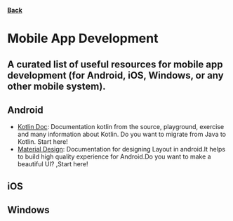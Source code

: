 **[Back](/README.md/)**

# Mobile App Development

## A curated list of useful resources for mobile app development (for Android, iOS, Windows, or any other mobile system).

## Android

- [Kotlin Doc](https://kotlinlang.org/docs/reference/): Documentation kotlin from the source, playground, exercise and many information about Kotlin. Do you want to migrate from Java to Kotlin. Start here!
- [Material Design](https://material.io/design): Documentation for designing Layout in android.It helps to build high quality experience for Android.Do you want to make a beautiful UI? ,Start here!

## iOS

## Windows
